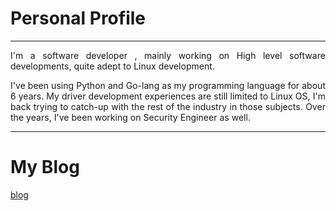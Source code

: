 # Personal Profile
----
 <p style="text-align: justify; letter-spacing: 0.002em;">
	I'm a software developer , mainly working on High level software developments, quite adept to Linux development.
</p>
 <p style="text-align: justify; letter-spacing: 0.002em;">
	I've been using Python and Go-lang as my programming language for about 6 years. My driver development experiences are still limited to Linux OS, I'm back trying to catch-up with the rest of the industry in those subjects. Over the years, I've been working on Security Engineer as well.
</p>

---

# My Blog
[blog](https://wahyuhadi.github.io/me/Blog/)


